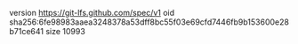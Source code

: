 version https://git-lfs.github.com/spec/v1
oid sha256:6fe98983aaea3248378a53dff8bc55f03e69cfd7446fb9b153600e28b71ce641
size 10993
